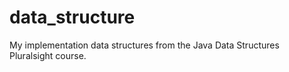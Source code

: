 # data_structure
My implementation data structures from the Java Data Structures Pluralsight course.
